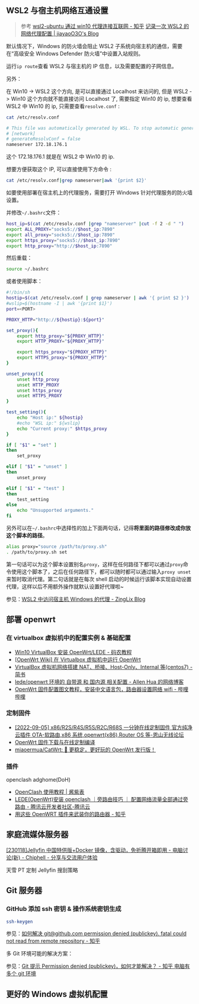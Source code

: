 ## WSL2 与宿主机网络互通设置

> 参考
> [wsl2-ubuntu 通过 win10 代理连接互联网 - 知乎](https://zhuanlan.zhihu.com/p/382939467)
> [记录一次 WSL2 的网络代理配置 | jiayaoO3O's Blog](https://jiayaoo3o.github.io/2020/06/23/%E8%AE%B0%E5%BD%95%E4%B8%80%E6%AC%A1WSL2%E7%9A%84%E7%BD%91%E7%BB%9C%E4%BB%A3%E7%90%86%E9%85%8D%E7%BD%AE/)

默认情况下，Windows 的防火墙会阻止 WSL2 子系统向宿主机的通信，需要在“高级安全 Windows Defender 防火墙”中设置入站规则。

运行`ip route`查看 WSL2 与宿主机的 IP 信息，以及需要配置的子网信息。

另外：

在 Win10 -> WSL2 这个方向, 是可以直接通过 Localhost 来访问的, 但是 WSL2 -> Win10 这个方向就不能直接访问 Localhost 了, 需要指定 Win10 的 ip, 想要查看 WSL2 中 Win10 的 ip, 只需要查看`resolve.conf` :

```sh
cat /etc/resolv.conf

# This file was automatically generated by WSL. To stop automatic generation of this file, add the following entry to /etc/wsl.conf:
# [network]
# generateResolvConf = false
nameserver 172.18.176.1
```

这个 172.18.176.1 就是在 WSL2 中 Win10 的 ip.

想要方便获取这个 IP, 可以直接使用下方命令 :

```sh
cat /etc/resolv.conf|grep nameserver|awk '{print $2}'
```

如要使用部署在宿主机上的代理服务，需要打开 Windows 针对代理服务的防火墙设置。

并修改`~/.bashrc`文件：

```sh
host_ip=$(cat /etc/resolv.conf |grep "nameserver" |cut -f 2 -d " ")
export ALL_PROXY="socks5://$host_ip:7890"
export all_proxy="socks5://$host_ip:7890"
export https_proxy="socks5://$host_ip:7890"
export http_proxy="http://$host_ip:7890"
```

然后重载：

```sh
source ~/.bashrc
```

或者使用脚本：

```sh
#!/bin/sh
hostip=$(cat /etc/resolv.conf | grep nameserver | awk '{ print $2 }')
#wslip=$(hostname -I | awk '{print $1}')
port=<PORT>

PROXY_HTTP="http://${hostip}:${port}"

set_proxy(){
    export http_proxy="${PROXY_HTTP}"
    export HTTP_PROXY="${PROXY_HTTP}"

    export https_proxy="${PROXY_HTTP}"
    export HTTPS_proxy="${PROXY_HTTP}"
}

unset_proxy(){
    unset http_proxy
    unset HTTP_PROXY
    unset https_proxy
    unset HTTPS_PROXY
}

test_setting(){
    echo "Host ip:" ${hostip}
    #echo "WSL ip:" ${wslip}
    echo "Current proxy:" $https_proxy
}

if [ "$1" = "set" ]
then
    set_proxy

elif [ "$1" = "unset" ]
then
    unset_proxy

elif [ "$1" = "test" ]
then
    test_setting
else
    echo "Unsupported arguments."
fi
```

另外可以在`~/.bashrc`中选择性的加上下面两句话，记得**将里面的路径修改成你放这个脚本的路径**。

```sh
alias proxy="source /path/to/proxy.sh"
. /path/to/proxy.sh set
```

第一句话可以为这个脚本设置别名`proxy`，这样在任何路径下都可以通过`proxy`命令使用这个脚本了，之后在任何路径下，都可以随时都可以通过输入`proxy unset`来暂时取消代理。第二句话就是在每次 shell 启动的时候运行该脚本实现自动设置代理，这样以后不用额外操作就默认设置好代理啦~

参见：[WSL2 中访问宿主机 Windows 的代理 - ZingLix Blog](https://zinglix.xyz/2020/04/18/wsl2-proxy/)

## 部署 openwrt

### 在 virtualbox 虚拟机中的配置实例 & 基础配置

- [Win10 VirtualBox 安装 OpenWrt/LEDE - 码农教程](http://www.manongjc.com/detail/23-bkgkvtnoahqjrrc.html)
- [[OpenWrt Wiki] 在 Virtualbox 虚拟机中运行 OpenWrt](https://openwrt.org/zh/docs/guide-user/virtualization/virtualbox-vm)
- [VirtualBox 虚拟机网络搭建 NAT、桥接、Host-Only、Internal 等(centos7) - 简书](https://www.jianshu.com/p/0537b056790b)
- [lede/openwrt 环境的 自带源 和 国内源 相关配置 - Allen Hua 的网络博客](https://hellodk.cn/post/246)
- [OpenWrt 固件配置图文教程，安装中文语言包，路由器设置网络 wifi - 哔哩哔哩](https://www.bilibili.com/read/cv6727285/)

### 定制固件

- [[2022-09-05] x86/R2S/R4S/R5S/R2C/R68S 一分钟在线定制固件 官方纯净 云插件 OTA-软路由,x86 系统,openwrt(x86),Router OS 等-恩山无线论坛](https://www.right.com.cn/forum/thread-8023604-1-1.html)
- [OpenWrt 固件下载与在线定制编译](https://supes.top/?version=22.03&target=x86%2F64&id=generic)
- [miaoermua/CatWrt: 🌠 更稳定，更好玩的 OpenWrt 发行版！](https://github.com/miaoermua/CatWrt)

### 插件

openclash adghome(DoH)

- [OpenClash 使用教程 | 酱紫表](https://qust.me/post/openClash/)
- [LEDE(OpenWrt)安装 openclash ｜旁路由技巧 ｜ 配置网络流量全部通过旁路由 - 腾讯云开发者社区-腾讯云](https://cloud.tencent.com/developer/article/1693260)
- [用这些 OpenWRT 插件来武装你的路由器 - 知乎](https://zhuanlan.zhihu.com/p/103121214)

## 家庭流媒体服务器

[[230118]Jellyfin 中国特供版+Docker 镜像，含驱动，免折腾开箱即用 - 电脑讨论(新) - Chiphell - 分享与交流用户体验](https://www.chiphell.com/thread-2375777-1-1.html)

天雪 PT 定制 Jellyfin 搜刮策略

## Git 服务器

### GitHub 添加 ssh 密钥 & 操作系统密钥生成

```sh
ssh-keygen
```

参见：[如何解决 git@github.com permission denied (publickey). fatal could not read from remote repository - 知乎](https://zhuanlan.zhihu.com/p/454666519)

多 Git 环境可能的解决方案：

参见：[Git 提示 Permission denied (publickey)，如何才能解决？ - 知乎 电脑有多个 git 环境](https://zhuanlan.zhihu.com/p/281094708)

## 更好的 Windows 虚拟机配置
